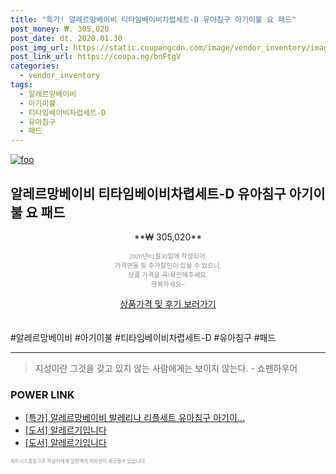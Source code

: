 ```yaml
--- 
title: "특가! 알레르망베이비 티타임베이비차렵세트-D 유아침구 아기이불 요 패드" 
post_money: ₩. 305,020 
post_date: dt. 2020.01.30 
post_img_url: https://static.coupangcdn.com/image/vendor_inventory/images/2019/03/08/13/8/6f068ce6-43cf-48ed-8eab-3bb595279d80.jpg 
post_link_url: https://coupa.ng/bnFtgV 
categories: 
  - vendor_inventory 
tags: 
  - 알레르망베이비 
  - 아기이불 
  - 티타임베이비차렵세트-D 
  - 유아침구 
  - 패드 
--- 
```

[![foo](https://static.coupangcdn.com/image/vendor_inventory/images/2019/03/08/13/8/6f068ce6-43cf-48ed-8eab-3bb595279d80.jpg)](https://coupa.ng/bnFtgV) 

## 알레르망베이비 티타임베이비차렵세트-D 유아침구 아기이불 요 패드 
<p style="text-align: center;">**₩ 305,020**</p> 
<p style="text-align: center;"><span style="color: #898c8f; font-family: Georgia,Times,serif; font-size: 0.75em;">2020년01월30일에 작성되어, <br>가격변동 및 추가할인이 있을 수 있으니,<br> 상품 가격을 꼭!확인해주세요.<br>행복하세요~</span> 
</p>	 
<div markdown="0" style="text-align: center;"><a href="https://coupa.ng/bnFtgV" class="btn btn--success">상품가격 및 후기 보러가기</a></div> 
<br><br> 
  #알레르망베이비 #아기이불 #티타임베이비차렵세트-D #유아침구 #패드 
<hr> 

> 지성이란 그것을 갖고 있지 않는 사람에게는 보이지 않는다. - 쇼펜하우어 


### POWER LINK

* <a href="https://blog.naver.com/sakai111/221789787520" target="_blank">[특가] 알레르망베이비 발레리나 리플세트 유아침구 아기이...</a>
* <a href="https://blog.naver.com/an0733/221787725983" target="_blank">[도서] 알레르기입니다</a>
* <a href="https://blog.naver.com/santokki14/221780079155" target="_blank">[도서] 알레르기입니다</a>

<span style="color: #898c8f; font-family: Georgia,Times,serif; font-size: 0.55em;">파트너스활동으로 작성자에게 일정액의 커미션이 제공될수 있습니다.</span> 

